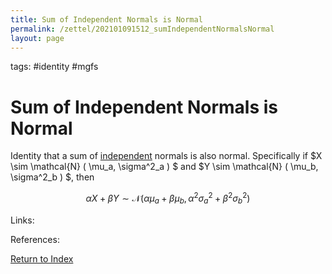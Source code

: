 ```yaml
---
title: Sum of Independent Normals is Normal
permalink: /zettel/202101091512_sumIndependentNormalsNormal
layout: page
---
```

tags: #identity #mgfs

# Sum of Independent Normals is Normal

Identity that a sum of [independent](202012241408_independence) normals is also normal. Specifically if 
$X \sim \mathcal{N} ( \mu_a, \sigma^2_a ) $ and $Y \sim \mathcal{N} ( \mu_b, \sigma^2_b ) $, then

$$
\alpha X + \beta Y \sim \mathcal{N} ( \alpha \mu_a + \beta \mu_b, \alpha^2 \sigma^2_a + \beta^2 \sigma^2_b)
$$

Links: 

References: 

[Return to Index](index)